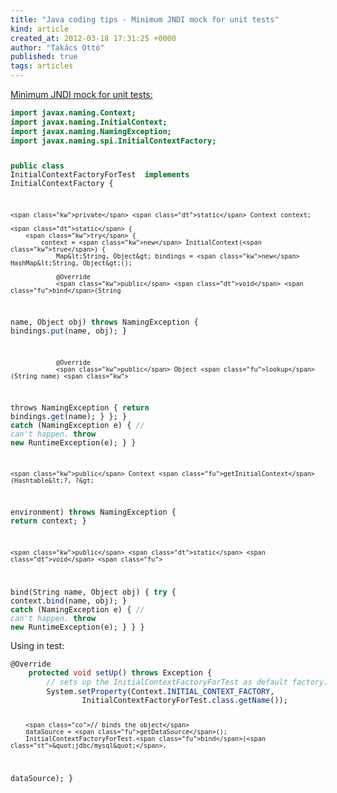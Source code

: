 ```yaml
---
title: "Java coding tips - Minimum JNDI mock for unit tests"
kind: article
created_at: 2012-03-18 17:31:25 +0000
author: "Takács Ottó"
published: true
tags: articles
---
```

<p><a href="http://en.newinstance.it/2009/03/27/mocking-jndi/">Minimum JNDI mock for unit tests:</a></p>
<pre class="sourceCode java"><code class="sourceCode java"><span class="kw">import javax.naming.Context;</span>
<span class="kw">import javax.naming.InitialContext;</span>
<span class="kw">import javax.naming.NamingException;</span>
<span class="kw">import javax.naming.spi.InitialContextFactory;</span>

<span class="kw">public</span> <span class="kw">class</span> InitialContextFactoryForTest <span class="kw">
implements</span> InitialContextFactory {

    <span class="kw">private</span> <span class="dt">static</span> Context context;

    <span class="dt">static</span> {
        <span class="kw">try</span> {
            context = <span class="kw">new</span> InitialContext(<span class="kw">true</span>) {
                Map&lt;String, Object&gt; bindings = <span class="kw">new</span> HashMap&lt;String, Object&gt;();

                @Override
                <span class="kw">public</span> <span class="dt">void</span> <span class="fu">bind</span>(String 
name, Object obj)
                        <span class="kw">throws</span> NamingException {
                    bindings.<span class="fu">put</span>(name, obj);
                }

                @Override
                <span class="kw">public</span> Object <span class="fu">lookup</span>(String name) <span class="kw">
throws</span> NamingException {
                    <span class="kw">return</span> bindings.<span class="fu">get</span>(name);
                }
            };
        } <span class="kw">catch</span> (NamingException e) { <span class="co">// can&#39;t happen.</span>
            <span class="kw">throw</span> <span class="kw">new</span> RuntimeException(e);
        }
    }

    <span class="kw">public</span> Context <span class="fu">getInitialContext</span>(Hashtable&lt;?, ?&gt; 
environment)
            <span class="kw">throws</span> NamingException {
        <span class="kw">return</span> context;
    }

    <span class="kw">public</span> <span class="dt">static</span> <span class="dt">void</span> <span class="fu">
bind</span>(String name, Object obj) {
        <span class="kw">try</span> {
            context.<span class="fu">bind</span>(name, obj);
        } <span class="kw">catch</span> (NamingException e) { <span class="co">// can&#39;t happen.</span>
            <span class="kw">throw</span> <span class="kw">new</span> RuntimeException(e);
        }
    }
}</code></pre>
<p>Using in test:</p>
<pre class="sourceCode java"><code class="sourceCode java">@Override
    <span class="kw">protected</span> <span class="dt">void</span> <span class="fu">setUp</span>() <span 
class="kw">throws</span> Exception {
        <span class="co">// sets up the InitialContextFactoryForTest as default factory.</span>
        System.<span class="fu">setProperty</span>(Context.<span class="fu">INITIAL_CONTEXT_FACTORY</span>,
                InitialContextFactoryForTest.<span class="fu">class</span>.<span class="fu">getName</span>());

        <span class="co">// binds the object</span>
        dataSource = <span class="fu">getDataSource</span>();
        InitialContextFactoryForTest.<span class="fu">bind</span>(<span class="st">&quot;jdbc/mysql&quot;</span>, 
dataSource);
    }</code></pre>

